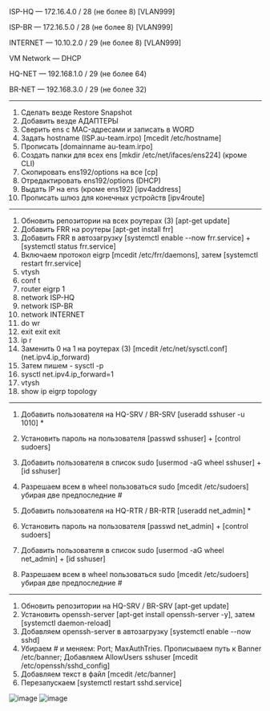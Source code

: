 ISP-HQ — 172.16.4.0 / 28 (не более 8) [VLAN999]

ISP-BR — 172.16.5.0 / 28 (не более 8) [VLAN999]

INTERNET — 10.10.2.0 / 29 (не более 8) [VLAN999]

VM Network — DHCP

HQ-NET — 192.168.1.0 / 29 (не более 64)

BR-NET — 192.168.3.0 / 29 (не более 32)
________________________________________
1.	Сделать везде Restore Snapshot 
2.	Добавить везде АДАПТЕРЫ
3.	Сверить ens с MAC-адресами и записать в WORD
4.	Задать hostname (ISP.au-team.irpo) [mcedit /etc/hostname]
5.	Прописать [domainname au-team.irpo]
6.	Создать папки для всех ens [mkdir /etc/net/ifaces/ens224] (кроме CLI)
7.	Скопировать ens192/options на все [cp]
8.	Отредактировать ens192/options (DHCP)
9.	Выдать IP на ens (кроме ens192) [ipv4address]
10.	Прописать шлюз для конечных устройств [ipv4route]
________________________________________
1.	Обновить репозитории на всех роутерах (3) [apt-get update]
2.	Добавить FRR на роутеры [apt-get install frr]
3.	Добавить FRR в автозагрузку [systemctl enable  --now frr.service] + [systemctl status frr.service]
4.	Включаем протокол eigrp [mcedit /etc/frr/daemons], затем [systemctl restart frr.service]
5.	vtysh
6.	conf t
7.	router eigrp 1
8.	network ISP-HQ
9.	network ISP-BR
10.	network INTERNET
11.	do wr
12.	exit exit exit
13.	ip r
14.	Заменить 0 на 1 на роутерах (3) [mcedit /etc/net/sysctl.conf] (net.ipv4.ip_forward)
15.	Затем пишем - sysctl -p
16.	sysctl net.ipv4.ip_forward=1
17.	vtysh
18.	show ip eigrp topology
________________________________________
1.	Добавить пользователя на HQ-SRV / BR-SRV [useradd sshuser -u 1010] *
2.	Установить пароль на пользователя [passwd sshuser] + [control sudoers]
3.	Добавить пользователя в список sudo [usermod -aG wheel sshuser] + [id sshuser]
4.	Разрешаем всем в wheel пользоваться sudo [mcedit /etc/sudoers] убирая две предпоследние #

5.	Добавить пользователя на HQ-RTR / BR-RTR [useradd net_admin] *
6.	Установить пароль на пользователя [passwd net_admin] + [control sudoers]
7.	Добавить пользователя в список sudo [usermod -aG wheel net_admin] + [id sshuser]
8.	Разрешаем всем в wheel пользоваться sudo [mcedit /etc/sudoers] убирая две предпоследние #
________________________________________
1.	Обновить репозитории на HQ-SRV / BR-SRV [apt-get update]
2.	Установить openssh-server [apt-get install openssh-server -y], затем [systemctl daemon-reload]
3.	Добавляем openssh-server в автозагрузку [systemctl enable  --now sshd]
4.	Убираем # и меняем: Port; MaxAuthTries. Прописываем путь к Banner /etc/banner; Добавляем AllowUsers sshuser [mcedit /etc/openssh/sshd_config]
5.	Добавляем текст в файл [mcedit /etc/banner]
6.	Перезапускаем [systemctl restart sshd.service]

![image](https://github.com/user-attachments/assets/4683ab8d-76d2-4c0a-8fc1-6e5980cd3c79)
![image](https://github.com/user-attachments/assets/0f159181-aa18-468c-ad20-b8e15b87a93a)
